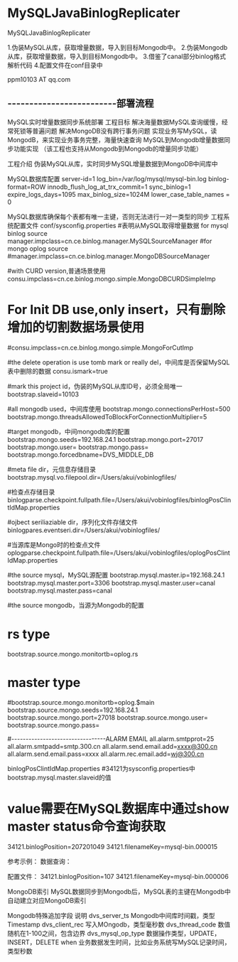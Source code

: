 MySQLJavaBinlogReplicater
=========================

MySQLJavaBinlogReplicater


1.伪装MySQL从库，获取增量数据，导入到目标Mongodb中。
2.伪装Mongodb从库，获取增量数据，导入到目标Mongodb中。
3.借鉴了canal部分binlog格式解析代码
4.配置文件在conf目录中

ppm10103 AT qq.com


-------------------------部署流程
-----------------------------------

MySQL实时增量数据同步系统部署
工程目标
 解决海量数据MySQL查询缓慢，经常死锁等普遍问题
 解决MongoDB没有跨行事务问题
实现业务写MySQL，读MongodB，来实现业务事务完整，海量快速查询
MySQL到Mongodb增量数据同步功能实现
（该工程也支持从Mongodb到Mongodb的增量同步功能）

工程介绍
伪装MySQL从库，实时同步MySQL增量数据到MongoDB中间库中

MySQL数据库配置
server-id=1
log_bin=/var/log/mysql/mysql-bin.log
binlog-format=ROW
innodb_flush_log_at_trx_commit=1
sync_binlog=1
expire_logs_days=1095
max_binlog_size=1024M
lower_case_table_names = 0

MySQL数据库确保每个表都有唯一主键，否则无法进行一对一类型的同步
工程系统配置文件 conf/sysconfig.properties
#表明从MySQL取得增量数据 for mysql binlog source
manager.impclass=cn.ce.binlog.manager.MySQLSourceManager
#for mongo oplog source
#manager.impclass=cn.ce.binlog.manager.MongoDBSourceManager

#with CURD version,普通场景使用
consu.impclass=cn.ce.binlog.mongo.simple.MongoDBCURDSimpleImp
# For Init DB use,only insert，只有删除增加的切割数据场景使用
#consu.impclass=cn.ce.binlog.mongo.simple.MongoForCutImp

#the delete operation is use tomb mark or really del，中间库是否保留MySQL表中删除的数据
consu.ismark=true

#mark this project id，伪装的MySQL从库ID号，必须全局唯一
bootstrap.slaveid=10103


#all mongodb used，中间库使用
bootstrap.mongo.connectionsPerHost=500
bootstrap.mongo.threadsAllowedToBlockForConnectionMultiplier=5

#target mongodb，中间mongodb库的配置
bootstrap.mongo.seeds=192.168.24.1
bootstrap.mongo.port=27017
bootstrap.mongo.user=
bootstrap.mongo.pass=
bootstrap.mongo.forcedbname=DVS_MIDDLE_DB


#meta file dir，元信息存储目录
bootstrap.mysql.vo.filepool.dir=/Users/akui/vobinlogfiles/

#检查点存储目录
binlogparse.checkpoint.fullpath.file=/Users/akui/vobinlogfiles/binlogPosClintIdMap.properties

#ojbect seriliaziable dir，序列化文件存储文件
binlogpares.eventseri.dir=/Users/akui/vobinlogfiles/

#当源库是Mongo时的检查点文件
oplogparse.checkpoint.fullpath.file=/Users/akui/vobinlogfiles/oplogPosClintIdMap.properties



#the source mysql，MySQL源配置
bootstrap.mysql.master.ip=192.168.24.1
bootstrap.mysql.master.port=3306
bootstrap.mysql.master.user=canal
bootstrap.mysql.master.pass=canal

#the source mongodb，当源为Mongodb的配置
# rs type
bootstrap.source.mongo.monitortb=oplog.rs
# master type
#bootstrap.source.mongo.monitortb=oplog.$main
bootstrap.source.mongo.seeds=192.168.24.1
bootstrap.source.mongo.port=27018
bootstrap.source.mongo.user=
bootstrap.source.mongo.pass=


#---------------------------------ALARM EMAIL
all.alarm.smtpprot=25
all.alarm.smtpadd=smtp.300.cn
all.alarm.send.email.add=xxxx@300.cn
all.alarm.send.email.pass=xxxx
all.alarm.rec.email.add=wj@300.cn



binlogPosClintIdMap.properties
#34121为sysconfig.properties中bootstrap.mysql.master.slaveid的值
# value需要在MySQL数据库中通过show master status命令查询获取
34121.binlogPosition=207201049
34121.filenameKey=mysql-bin.000015

参考示例：
数据查询：

配置文件：
34121.binlogPosition=107
34121.filenameKey=mysql-bin.000006

MongoDB索引
MySQL数据同步到Mongodb后，MySQL表的主键在Mongodb中自动建立对应MongoDB索引


Mongodb特殊追加字段	说明
dvs_server_ts	Mongodb中间库时间戳，类型Timestamp
dvs_client_rec	写入MOngodb，类型毫秒数
dvs_thread_code	数值随机在1-100之间，包含边界
dvs_mysql_op_type	数据操作类型，UPDATE，INSERT，DELETE
when   	业务数据发生时间，比如业务系统写MySQL记录时间，类型秒数


